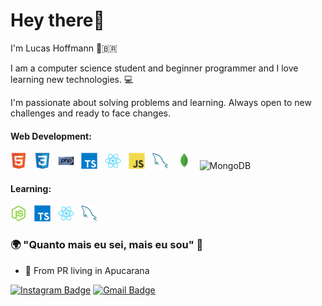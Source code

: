 # Hey there👋

I'm Lucas Hoffmann 👨‍🇧🇷

I am a computer science student and beginner programmer and I love learning new technologies. 💻

I'm passionate about solving problems and learning. Always open to new challenges and ready to face changes.

#### Web Development: <br>
<img height="26" alt="HTML" src="https://raw.githubusercontent.com/devicons/devicon/master/icons/html5/html5-original.svg"> &nbsp;
<img height="26" alt="CSS" src="https://raw.githubusercontent.com/devicons/devicon/master/icons/css3/css3-original.svg"> &nbsp;
<img height="26" alt="Php" src="https://raw.githubusercontent.com/devicons/devicon/master/icons/php/php-original.svg"> &nbsp;
<img height="26" alt="Typescript" src="https://raw.githubusercontent.com/devicons/devicon/master/icons/typescript/typescript-original.svg"> &nbsp;
<img height="26" alt="React" src="https://raw.githubusercontent.com/devicons/devicon/master/icons/react/react-original.svg"> &nbsp;
<img height="26" alt="Javascript" src="https://raw.githubusercontent.com/devicons/devicon/master/icons/javascript/javascript-original.svg"> &nbsp;
<img height="26" alt="Mysql" src="https://raw.githubusercontent.com/devicons/devicon/master/icons/mysql/mysql-original.svg"> &nbsp;
<img height="26" alt="MongoDB" src="https://raw.githubusercontent.com/devicons/devicon/master/icons/mongodb/mongodb-original.svg"> &nbsp;
<img height="56" alt="MongoDB" src="[https://www.svgrepo.com/show/354248/rabbitmq.svg](https://seeklogo.com/images/R/rabbitmq-logo-25641A76DE-seeklogo.com.png)"> &nbsp;

#### Learning: <br>
<img height="26" alt="NodeJS" src="https://raw.githubusercontent.com/devicons/devicon/master/icons/nodejs/nodejs-original.svg"> &nbsp;
<img height="26" alt="Typescript" src="https://raw.githubusercontent.com/devicons/devicon/master/icons/typescript/typescript-original.svg"> &nbsp;
<img height="26" alt="React" src="https://raw.githubusercontent.com/devicons/devicon/master/icons/react/react-original.svg"> &nbsp;
<img height="26" alt="Mysql" src="https://raw.githubusercontent.com/devicons/devicon/master/icons/mysql/mysql-original.svg"> &nbsp;

### 🌍 "Quanto mais eu sei, mais eu sou" 🧠

- 📍 From PR living in Apucarana

[![Instagram Badge](https://img.shields.io/badge/-LucasHoffmann-red?style=flat-square&logo=Instagram&logoColor=white&link=https://www.instagram.com/xhoffmannxx/)](https://www.instagram.com/xhoffmannxx/) 
[![Gmail Badge](https://img.shields.io/badge/-henriquelucashoffmann@gmail.com-6633cc?style=flat-square&logo=Gmail&logoColor=white&link=mailto:henriquelucashoffmann@gmail.com)](mailto:henriquelucashoffmann@gmail.com)
